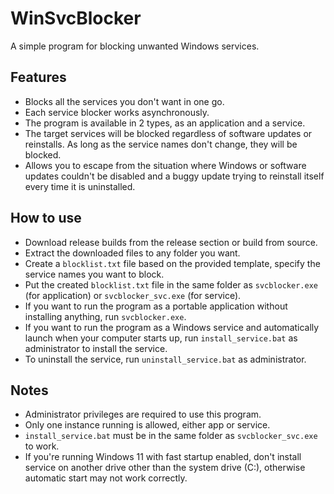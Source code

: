 # WinSvcBlocker
A simple program for blocking unwanted Windows services.

## Features
- Blocks all the services you don't want in one go.
- Each service blocker works asynchronously.
- The program is available in 2 types, as an application and a service.
- The target services will be blocked regardless of software updates or reinstalls. As long as the service names don't change, they will be blocked.
- Allows you to escape from the situation where Windows or software updates couldn't be disabled and a buggy update trying to reinstall itself every time it is uninstalled.

## How to use
- Download release builds from the release section or build from source.
- Extract the downloaded files to any folder you want.
- Create a `blocklist.txt` file based on the provided template, specify the service names you want to block.
- Put the created `blocklist.txt` file in the same folder as `svcblocker.exe` (for application) or `svcblocker_svc.exe` (for service).
- If you want to run the program as a portable application without installing anything, run `svcblocker.exe`.
- If you want to run the program as a Windows service and automatically launch when your computer starts up, run `install_service.bat` as administrator to install the service.
- To uninstall the service, run `uninstall_service.bat` as administrator.

## Notes
- Administrator privileges are required to use this program.
- Only one instance running is allowed, either app or service.
- `install_service.bat` must be in the same folder as `svcblocker_svc.exe` to work.
- If you're running Windows 11 with fast startup enabled, don't install service on another drive other than the system drive (C:), otherwise automatic start may not work correctly.
